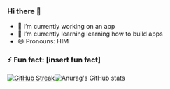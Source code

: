 ### Hi there 👋

- 🔭 I’m currently working on an app
- 🌱 I’m currently learning learning how to build apps
- 😄 Pronouns: HIM
### ⚡ Fun fact: [insert fun fact]


[![GitHub Streak](http://github-readme-streak-stats.herokuapp.com?user=paulkahura&theme=tokyonight&hide_border=true)](https://git.io/streak-stats)![Anurag's GitHub stats](https://github-readme-stats.vercel.app/api?username=paulkahura&show_icons=true&theme=tokyonight)
